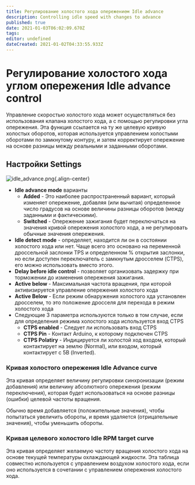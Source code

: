 ```yaml
---
title: Регулирование холостого хода опережением Idle advance
description: Controlling idle speed with changes to advance
published: true
date: 2021-01-03T06:02:09.670Z
tags: 
editor: undefined
dateCreated: 2021-01-02T04:33:55.933Z
---
```


# Регулирование холостого хода углом опережения Idle advance control
Управление скоростью холостого хода может осуществляться без использования клапана холостого хода, а с помощью регулировки угла опережения. Эта функция ссылается на ту же целевую кривую холостых оборотов, которая используется управлением холостыми оборотами по замкнутому контуру, и затем корректирует опережение на основе разницы между реальными и заданными оборотами.

## Настройки Settings
![idle_advance.png](/img/idle/idle_advance.png){.align-center}

* **Idle advance mode** варианты
	* **Added** - Это наиболее распространенный вариант, который изменяет опережение, добавляя (или вычитая) определенное число градусов на основе величины разницы оборотов (между заданными и фактическими).
  * **Switched** - Опережение зажигания будет переключаться на значения кривой опережения холостого хода, а не регулировать обычные значения опережения.
* **Idle detect mode** - определяет, находится ли он в состоянии холостого хода или нет. Чаще всего это основано на переменной дроссельной заслонки TPS и определенном % открытия заслонки, но если доступен переключатель с замкнутым дросселем (CTPS), его можно использовать вместо этого.
* **Delay before idle control** - позволяет организовать задержку при торможении до изменения опережения зажигания.
* **Active below** - Максимальная частота вращения, при которой активизируется управление опережения холостого хода
* **Active Below** - Если режим обнаружения холостого хда установлен дросселем, то это положение дросселя для перехода в режим холостого хода
* Следующие 3 параметра используются только в том случае, если для определения режима холостого хода используется вход CTPS
  * **CTPS enabled** - Следует ли использовать вход CTPS
  * **CTPS Pin** - Контакт Arduino, к которому подключен CTPS
  * **CTPS Polatiry** - Индицируется ли холостой ход входом, который контактирует на землю (Normal), или входом, который контактирует с 5В (Inverted).
  
### Кривая холостого опережения Idle Advance curve
Эта кривая определяет величину регулировки синхронизации (режим добавления) или величину абсолютного опережения (режим переключения), которая будет использоваться на основе разницы (ошибки) целевой частоты вращения. 

Обычно время добавляется (положительные значения), чтобы попытаться увеличить обороты, и время удаляется (отрицательные значения), чтобы уменьшить обороты.

### Кривая целевого холостого Idle RPM target curve
Эта кривая определяет желаемую частоту вращения холостого хода на основе текущей температуры охлаждающей жидкости. Эта таблица совместно используется с управлением воздухом холостого хода, если оно используется в сочетании с управлением опережения холостого хода.